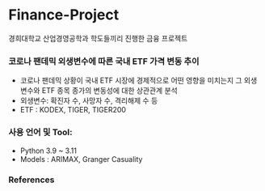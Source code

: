 # Finance-Project
경희대학교 산업경영공학과 학도들끼리 진행한 금융 프로젝트

### 코로나 팬데믹 외생변수에 따른 국내 ETF 가격 변동 추이
- 코로나 팬데믹 상황이 국내 ETF 시장에 경제적으로 어떤 영향을 미치는지 그 외생변수와 ETF 종목 종가의 변동성에 대한 상관관계 분석
- 외생변수: 확진자 수, 사망자 수, 격리해제 수 등
- ETF : KODEX, TIGER, TIGER200

### 사용 언어 및 Tool:
- Python 3.9 ~ 3.11
- Models : ARIMAX, Granger Casuality

### References
